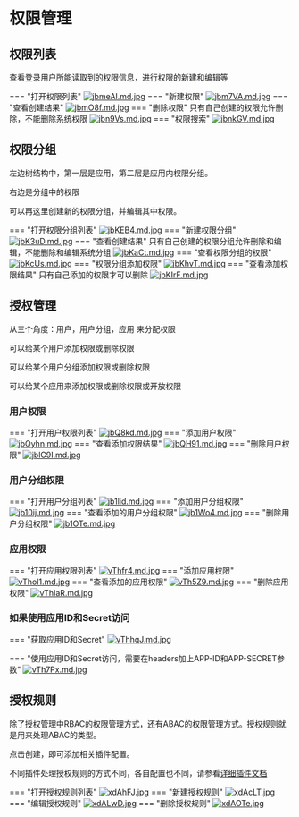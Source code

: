 # 权限管理

## 权限列表

查看登录用户所能读取到的权限信息，进行权限的新建和编辑等

=== "打开权限列表"
    [![jbmeAI.md.jpg](https://s1.ax1x.com/2022/07/20/jbmeAI.md.jpg)](https://imgtu.com/i/jbmeAI)
=== "新建权限"
    [![jbm7VA.md.jpg](https://s1.ax1x.com/2022/07/20/jbm7VA.md.jpg)](https://imgtu.com/i/jbm7VA)
=== "查看创建结果"
    [![jbmO8f.md.jpg](https://s1.ax1x.com/2022/07/20/jbmO8f.md.jpg)](https://imgtu.com/i/jbmO8f)
=== "删除权限"
    只有自己创建的权限允许删除，不能删除系统权限
    [![jbn9Vs.md.jpg](https://s1.ax1x.com/2022/07/20/jbn9Vs.md.jpg)](https://imgtu.com/i/jbn9Vs)
=== "权限搜索"
    [![jbnkGV.md.jpg](https://s1.ax1x.com/2022/07/20/jbnkGV.md.jpg)](https://imgtu.com/i/jbnkGV)


## 权限分组

左边树结构中，第一层是应用，第二层是应用内权限分组。

右边是分组中的权限

可以再这里创建新的权限分组，并编辑其中权限。

=== "打开权限分组列表"
    [![jbKEB4.md.jpg](https://s1.ax1x.com/2022/07/20/jbKEB4.md.jpg)](https://imgtu.com/i/jbKEB4)
=== "新建权限分组"
    [![jbK3uD.md.jpg](https://s1.ax1x.com/2022/07/20/jbK3uD.md.jpg)](https://imgtu.com/i/jbK3uD)
=== "查看创建结果"
    只有自己创建的权限分组允许删除和编辑，不能删除和编辑系统分组
    [![jbKaCt.md.jpg](https://s1.ax1x.com/2022/07/20/jbKaCt.md.jpg)](https://imgtu.com/i/jbKaCt)
=== "查看权限分组的权限"
    [![jbKcUs.md.jpg](https://s1.ax1x.com/2022/07/20/jbKcUs.md.jpg)](https://imgtu.com/i/jbKcUs)
=== "权限分组添加权限"
    [![jbKhvT.md.jpg](https://s1.ax1x.com/2022/07/20/jbKhvT.md.jpg)](https://imgtu.com/i/jbKhvT)
=== "查看添加权限结果"
    只有自己添加的权限才可以删除
    [![jbKIrF.md.jpg](https://s1.ax1x.com/2022/07/20/jbKIrF.md.jpg)](https://imgtu.com/i/jbKIrF)

## 授权管理

从三个角度：用户，用户分组，应用 来分配权限

可以给某个用户添加权限或删除权限

可以给某个用户分组添加权限或删除权限

可以给某个应用来添加权限或删除权限或开放权限

### 用户权限

=== "打开用户权限列表"
    [![jbQ8kd.md.jpg](https://s1.ax1x.com/2022/07/20/jbQ8kd.md.jpg)](https://imgtu.com/i/jbQ8kd)
=== "添加用户权限"
    [![jbQyhn.md.jpg](https://s1.ax1x.com/2022/07/20/jbQyhn.md.jpg)](https://imgtu.com/i/jbQyhn)
=== "查看添加权限结果"
    [![jbQH91.md.jpg](https://s1.ax1x.com/2022/07/20/jbQH91.md.jpg)](https://imgtu.com/i/jbQH91)
=== "删除用户权限"
    [![jblC9I.md.jpg](https://s1.ax1x.com/2022/07/20/jblC9I.md.jpg)](https://imgtu.com/i/jblC9I)

### 用户分组权限

=== "打开用户分组列表"
    [![jb1lid.md.jpg](https://s1.ax1x.com/2022/07/20/jb1lid.md.jpg)](https://imgtu.com/i/jb1lid)
=== "添加用户分组权限"
    [![jb10ij.md.jpg](https://s1.ax1x.com/2022/07/20/jb10ij.md.jpg)](https://imgtu.com/i/jb10ij)
=== "查看添加的用户分组权限"
    [![jb1Wo4.md.jpg](https://s1.ax1x.com/2022/07/20/jb1Wo4.md.jpg)](https://imgtu.com/i/jb1Wo4)
=== "删除用户分组权限"
    [![jb1OTe.md.jpg](https://s1.ax1x.com/2022/07/20/jb1OTe.md.jpg)](https://imgtu.com/i/jb1OTe)

### 应用权限

=== "打开应用权限列表"
    [![vThfr4.md.jpg](https://s1.ax1x.com/2022/09/05/vThfr4.md.jpg)](https://imgse.com/i/vThfr4)
=== "添加应用权限"
    [![vThoI1.md.jpg](https://s1.ax1x.com/2022/09/05/vThoI1.md.jpg)](https://imgse.com/i/vThoI1)
=== "查看添加的应用权限"
    [![vTh5Z9.md.jpg](https://s1.ax1x.com/2022/09/05/vTh5Z9.md.jpg)](https://imgse.com/i/vTh5Z9)
=== "删除应用权限"
    [![vThIaR.md.jpg](https://s1.ax1x.com/2022/09/05/vThIaR.md.jpg)](https://imgse.com/i/vThIaR)

### 如果使用应用ID和Secret访问

=== "获取应用ID和Secret"
    [![vThhqJ.md.jpg](https://s1.ax1x.com/2022/09/05/vThhqJ.md.jpg)](https://imgse.com/i/vThhqJ)

=== "使用应用ID和Secret访问，需要在headers加上APP-ID和APP-SECRET参数"
    [![vTh7Px.md.jpg](https://s1.ax1x.com/2022/09/05/vTh7Px.md.jpg)](https://imgse.com/i/vTh7Px)

## 授权规则

除了授权管理中RBAC的权限管理方式，还有ABAC的权限管理方式。授权规则就是用来处理ABAC的类型。

点击创建，即可添加相关插件配置。

不同插件处理授权规则的方式不同，各自配置也不同，请参看[详细插件文档](../../../../%20%20系统插件/com_longgui_impower_rule/DefaultImpowerRule/)

=== "打开授权规则列表"
    [![xdAhFJ.jpg](https://s1.ax1x.com/2022/10/13/xdAhFJ.jpg)](https://imgse.com/i/xdAhFJ)
=== "新建授权规则"
    [![xdAcLT.jpg](https://s1.ax1x.com/2022/10/13/xdAcLT.jpg)](https://imgse.com/i/xdAcLT)
=== "编辑授权规则"
    [![xdALwD.jpg](https://s1.ax1x.com/2022/10/13/xdALwD.jpg)](https://imgse.com/i/xdALwD)
=== "删除授权规则"
    [![xdAOTe.jpg](https://s1.ax1x.com/2022/10/13/xdAOTe.jpg)](https://imgse.com/i/xdAOTe)
